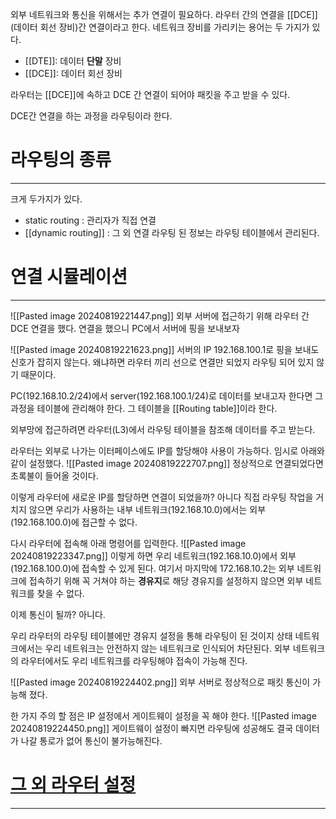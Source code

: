 외부 네트워크와 통신을 위해서는 추가 연결이 필요하다.
라우터 간의 연결을 [[DCE]](데이터 회선 장비)간 연결이라고 한다.
네트워크 장비를 가리키는 용어는 두 가지가 있다.
- [[DTE]]: 데이터 **단말** 장비
- [[DCE]]: 데이터 회선 장비

라우터는 [[DCE]]에 속하고 DCE 간 연결이 되어야 패킷을 주고 받을 수 있다.

DCE간 연결을 하는 과정을 라우팅이라 한다.

# 라우팅의 종류
---
크게 두가지가 있다.
- static routing : 관리자가 직접 연결
- [[dynamic routing]] : 그 외 연결
라우팅 된 정보는 라우팅 테이블에서 관리된다.

# 연결 시뮬레이션
---
![[Pasted image 20240819221447.png]]
외부 서버에 접근하기 위해 라우터 간 DCE 연결을 했다.
연결을 했으니 PC에서 서버에 핑을 보내보자

![[Pasted image 20240819221623.png]]
서버의 IP 192.168.100.1로 핑을 보내도 신호가 잡히지 않는다.
왜냐하면 라우터 끼리 선으로 연결만 되었지 라우팅 되어 있지 않기 때문이다.

PC(192.168.10.2/24)에서 server(192.168.100.1/24)로 데이터를 보내고자 한다면 그 과정을 테이블에 관리해야 한다.
그 테이블을 [[Routing table]]이라 한다.

외부망에 접근하려면 라우터(L3)에서 라우팅 테이블을 참조해 데이터를 주고 받는다.

라우터는 외부로 나가는 이터페이스에도 IP를 할당해야 사용이 가능하다.
임시로 아래와 같이 설정했다.
![[Pasted image 20240819222707.png]]
정상적으로 연결되었다면 초록불이 들어올 것이다.

이렇게 라우터에 새로운 IP를 할당하면 연결이 되었을까?
아니다
직접 라우팅 작업을 거치지 않으면 우리가 사용하는 내부 네트워크(192.168.10.0)에서는 외부(192.168.100.0)에 접근할 수 없다.

다시 라우터에 접속해 아래 명령어를 입력한다.
![[Pasted image 20240819223347.png]]
이렇게 하면 우리 네트워크(192.168.10.0)에서 외부(192.168.100.0)에 접속할 수 있게 된다.
여기서 마지막에 172.168.10.2는 외부 네트워크에 접속하기 위해 꼭 거쳐야 하는 **경유지**로 해당 경유지를 설정하지 않으면 외부 네트워크를 찾을 수 없다.

이제 통신이 될까?
아니다.

우리 라우터의 라우팅 테이블에만 경유지 설정을 통해 라우팅이 된 것이지 상태 네트워크에서는 우리 네트워크는 안전하지 않는 네트워크로 인식되어 차단된다.
외부 네트워크의 라우터에서도 우리 네트워크를 라우팅해야 접속이 가능해 진다.

![[Pasted image 20240819224402.png]]
외부 서버로 정상적으로 패킷 통신이 가능해 졌다.

한 가지 주의 할 점은 IP 설정에서 게이트웨이 설정을 꼭 해야 한다.
![[Pasted image 20240819224450.png]]
게이트웨이 설정이 빠지면 라우팅에 성공해도 결국 데이터가 나갈 통로가 없어 통신이 불가능해진다.

# [그 외 라우터 설정](RouterSetup.md)
---
